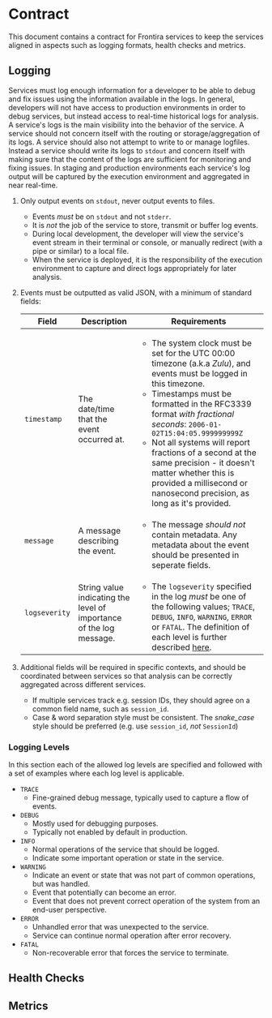 # Contract

This document contains a contract for Frontira services to keep the services aligned in aspects such as
logging formats, health checks and metrics.

## Logging

Services must log enough information for a developer to be able to debug and fix issues using the information
available in the logs.
In general, developers will not have access to production environments in order to debug services, but instead access
to real-time historical logs for analysis.
A service's logs is the main visibility into the behavior of the service.
A service should not concern itself with the routing or storage/aggregation of its logs.
A service should also not attempt to write to or manage logfiles.
Instead a service should write its logs to `stdout`
and concern itself with making sure that the content of the logs are sufficient for monitoring and fixing issues.
In staging and production environments each service's log output will be captured by the execution environment
and aggregated in near real-time.

1. Only output events on `stdout`, never output events to files.
    * Events _must_ be on `stdout` and not `stderr`.
    * It is _not_ the job of the service to store, transmit or buffer log events.
    * During local development, the developer will view the service's event stream in their terminal or console,
      or manually redirect (with a pipe or similar) to a local file.
    * When the service is deployed,
      it is the responsibility of the execution environment to capture and direct logs appropriately for later analysis.
1. Events must be outputted as valid JSON, with a minimum of standard fields:

    | Field | Description | Requirements |
    | ----- | ----------- | ------------ |
    | `timestamp` | The date/time that the event occurred at. | <ul><li>The system clock must be set for the UTC 00:00 timezone (a.k.a _Zulu_), and events must be logged in this timezone.</li><li>Timestamps must be formatted in the RFC3339 format _with fractional seconds_: `2006-01-02T15:04:05.999999999Z`</li><li>Not all systems will report fractions of a second at the same precision - it doesn't matter whether this is provided a millisecond or nanosecond precision, as long as it's provided.</li></ul> |
    | `message` | A message describing the event. | <ul><li>The message _should not_ contain metadata. Any metadata about the event should be presented in seperate fields.</li></ul> |
    | `logseverity` | String value indicating the level of importance of the log message. | <ul><li>The `logseverity` specified in the log _must_ be one of the following values; `TRACE`, `DEBUG`, `INFO`, `WARNING`, `ERROR` or `FATAL`. The definition of each level is further described [here](#logging-levels).</li></ul> |

1. Additional fields will be required in specific contexts,
  and should be coordinated between services so that analysis can be correctly aggregated across different services.
    * If multiple services track e.g. session IDs, they should agree on a common field name, such as `session_id`.
    * Case & word separation style must be consistent.
      The _snake_case_ style should be preferred (e.g. use `session_id`, _not_ `SessionId`)

### Logging Levels

In this section each of the allowed log levels are specified and followed with a set of examples
where each log level is applicable.

* `TRACE`
    * Fine-grained debug message, typically used to capture a flow of events.
* `DEBUG`
    * Mostly used for debugging purposes.
    * Typically not enabled by default in production.
* `INFO`
    * Normal operations of the service that should be logged.
    * Indicate some important operation or state in the service.
* `WARNING`
    * Indicate an event or state that was not part of common operations, but was handled.
    * Event that potentially can become an error.
    * Event that does not prevent correct operation of the system from an end-user perspective.
* `ERROR`
    * Unhandled error that was unexpected to the service.
    * Service can continue normal operation after error recovery.
* `FATAL`
    * Non-recoverable error that forces the service to terminate.

## Health Checks

## Metrics
